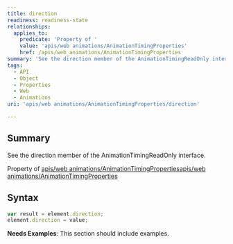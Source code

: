 ```yaml
---
title: direction
readiness: readiness-state
relationships:
  applies_to:
    predicate: 'Property of '
    value: 'apis/web animations/AnimationTimingProperties'
    href: /apis/web_animations/AnimationTimingProperties
summary: 'See the direction member of the AnimationTimingReadOnly interface.'
tags:
  - API
  - Object
  - Properties
  - Web
  - Animations
uri: 'apis/web animations/AnimationTimingProperties/direction'

---
```

## <span>Summary</span>

See the direction member of the AnimationTimingReadOnly interface.

Property of [apis/web animations/AnimationTimingProperties](/apis/web_animations/AnimationTimingProperties)[apis/web animations/AnimationTimingProperties](/apis/web_animations/AnimationTimingProperties)

## <span>Syntax</span>

``` js
var result = element.direction;
element.direction = value;
```

**Needs Examples**: This section should include examples.

